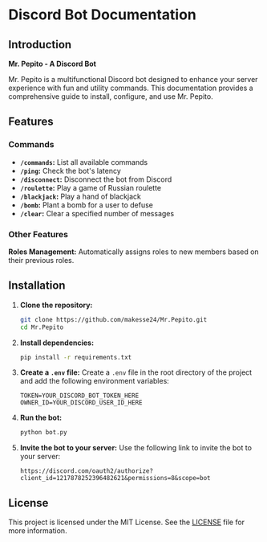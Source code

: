 # Discord Bot Documentation

## Introduction
**Mr. Pepito - A Discord Bot**

Mr. Pepito is a multifunctional Discord bot designed to enhance your server experience with fun and utility commands. This documentation provides a comprehensive guide to install, configure, and use Mr. Pepito.

## Features
### Commands
- **`/commands`:** List all available commands
- **`/ping`:** Check the bot's latency
- **`/disconnect`:** Disconnect the bot from Discord
- **`/roulette`:** Play a game of Russian roulette
- **`/blackjack`:** Play a hand of blackjack
- **`/bomb`:** Plant a bomb for a user to defuse
- **`/clear`:** Clear a specified number of messages

### Other Features
**Roles Management:** Automatically assigns roles to new members based on their previous roles.

## Installation
1. **Clone the repository:**
   ```bash
   git clone https://github.com/makesse24/Mr.Pepito.git
   cd Mr.Pepito
   ```

2. **Install dependencies:**
   ```bash
   pip install -r requirements.txt
   ```
   
3. **Create a `.env` file:**
    Create a `.env` file in the root directory of the project and add the following environment variables:
    ```env
    TOKEN=YOUR_DISCORD_BOT_TOKEN_HERE
    OWNER_ID=YOUR_DISCORD_USER_ID_HERE
    ```
   
4. **Run the bot:**
    ```bash
    python bot.py
    ```
   
5. **Invite the bot to your server:**
    Use the following link to invite the bot to your server:
    ```
    https://discord.com/oauth2/authorize?client_id=1217878252396482621&permissions=8&scope=bot
    ```
## License
This project is licensed under the MIT License. See the [LICENSE](LICENSE.md) file for more information.
```